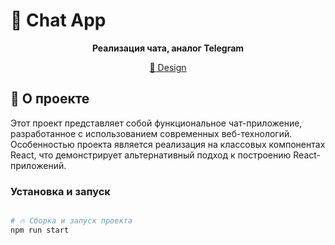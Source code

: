# 💬 Chat App

<div align="center">

**Реализация чата, аналог Telegram**

[🎨 Design]([https://www.figma.com/design/jF5fFFzgGOxQeB4CmKWTiE/Chat_external_link?node-id=0-1&p=f&t=E0Ar5ZRTTeQfdunB-0](https://www.figma.com/design/0dkqXvtpPBhsy5T68Yr03P/MY_CHAT?m=auto&t=u6GKB0CFqwFtI8bH-6)](https://www.figma.com/design/0dkqXvtpPBhsy5T68Yr03P/MY_CHAT?t=05IzI9YDczAY6Zce-0))

</div>

## 📖 О проекте

Этот проект представляет собой функциональное чат-приложение, разработанное с использованием современных веб-технологий. Особенностью проекта является реализация на классовых компонентах React, что демонстрирует альтернативный подход к построению React-приложений.

### Установка и запуск

```bash

# 🔥 Сборка и запуск проекта
npm run start
